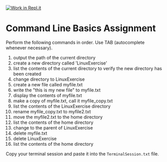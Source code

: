 [![Work in Repl.it](https://classroom.github.com/assets/work-in-replit-14baed9a392b3a25080506f3b7b6d57f295ec2978f6f33ec97e36a161684cbe9.svg)](https://classroom.github.com/online_ide?assignment_repo_id=3663184&assignment_repo_type=AssignmentRepo)
# Command Line Basics Assignment

Perform the following commands in order. Use TAB (autocomplete whenever necessary).  

1. output the path of the current directory
2. create a new directory called 'LinuxExercise'
3. list the contents of the current directory to verify the new directory has been created
4. change directory to LinuxExercise
5. create a new file called myfile.txt
6. write the "this is my new file" to myfile.txt
7. display the contents of myfile.txt
8. make a copy of myfile.txt, call it myfile_copy.txt
9. list the contents of the LinuxExercise directory
10. rename myfile_copy.txt to myfile2.txt
11. move the myfile2.txt to the home directory
12. list the contents of the home directory
13. change to the parent of LinuxExercise
14. delete myfile.txt
15. delete LinuxExercise
16. list the contents of the home directory


Copy your terminal session and paste it into the `TerminalSession.txt` file.
